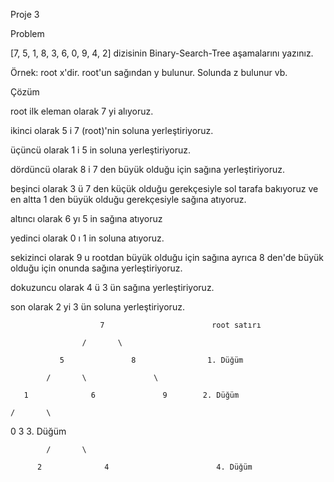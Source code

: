 Proje 3

Problem

[7, 5, 1, 8, 3, 6, 0, 9, 4, 2] dizisinin Binary-Search-Tree aşamalarını yazınız.

Örnek: root x'dir. root'un sağından y bulunur. Solunda z bulunur vb.

Çözüm

root ilk eleman olarak 7 yi alıyoruz.

ikinci olarak 5 i 7 (root)'nin soluna yerleştiriyoruz.

üçüncü olarak 1 i 5 in soluna yerleştiriyoruz.

dördüncü olarak 8 i 7 den büyük olduğu için sağına yerleştiriyoruz.

beşinci olarak 3 ü 7 den küçük olduğu gerekçesiyle sol tarafa bakıyoruz ve en altta 1 den büyük olduğu gerekçesiyle sağına atıyoruz.

altıncı olarak 6 yı 5 in sağına atıyoruz

yedinci olarak 0 ı 1 in soluna atıyoruz.

sekizinci olarak 9 u rootdan büyük olduğu için sağına ayrıca 8 den'de büyük olduğu için onunda sağına yerleştiriyoruz.

dokuzuncu olarak 4 ü 3 ün sağına yerleştiriyoruz.

son olarak 2 yi 3 ün soluna yerleştiriyoruz.




                        7                        root satırı

                    /       \

               5               8                1. Düğüm 

            /       \               \

       1              6               9        2. Düğüm 

    /       \

 0               3                                3. Düğüm 

            /       \

          2              4                        4. Düğüm 
